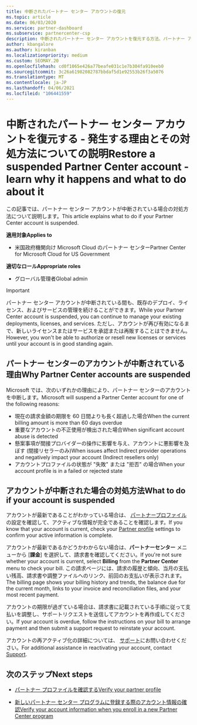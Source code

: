 ```yaml
---
title: 中断されたパートナー センター アカウントの復元
ms.topic: article
ms.date: 06/03/2020
ms.service: partner-dashboard
ms.subservice: partnercenter-csp
description: 中断されたパートナー センター アカウントを復元する方法、パートナー アカウントが中断される理由、および中断されたアカウントを使用する方法について説明します。
author: kbangalore
ms.author: kiranban
ms.localizationpriority: medium
ms.custom: SEOMAY.20
ms.openlocfilehash: cd0f1065e426a77beafe031c1e7b304fa910eeb0
ms.sourcegitcommit: 3c26a61982082787bbdaf5d1e92553b26f3a5076
ms.translationtype: MT
ms.contentlocale: ja-JP
ms.lasthandoff: 04/06/2021
ms.locfileid: "106441559"
---
```

# <a name="restore-a-suspended-partner-center-account---learn-why-it-happens-and-what-to-do-about-it"></a><span data-ttu-id="b7df6-103">中断されたパートナー センター アカウントを復元する - 発生する理由とその対処方法についての説明</span><span class="sxs-lookup"><span data-stu-id="b7df6-103">Restore a suspended Partner Center account - learn why it happens and what to do about it</span></span>

<span data-ttu-id="b7df6-104">この記事では、パートナー センター アカウントが中断されている場合の対処方法について説明します。</span><span class="sxs-lookup"><span data-stu-id="b7df6-104">This article explains what to do if your Partner Center account is suspended.</span></span>

<span data-ttu-id="b7df6-105">**適用対象**</span><span class="sxs-lookup"><span data-stu-id="b7df6-105">**Applies to**</span></span>

- <span data-ttu-id="b7df6-106">米国政府機関向け Microsoft Cloud のパートナー センター</span><span class="sxs-lookup"><span data-stu-id="b7df6-106">Partner Center for Microsoft Cloud for US Government</span></span>

<span data-ttu-id="b7df6-107">**適切なロール**</span><span class="sxs-lookup"><span data-stu-id="b7df6-107">**Appropriate roles**</span></span>

- <span data-ttu-id="b7df6-108">グローバル管理者</span><span class="sxs-lookup"><span data-stu-id="b7df6-108">Global admin</span></span>


> [!IMPORTANT]  
> <span data-ttu-id="b7df6-109">パートナー センター アカウントが中断されている間も、既存のデプロイ、ライセンス、およびサービスの管理を続けることができます。</span><span class="sxs-lookup"><span data-stu-id="b7df6-109">While your Partner Center account is suspended, you can continue to manage your existing deployments, licenses, and services.</span></span> <span data-ttu-id="b7df6-110">ただし、アカウントが再び有効になるまで、新しいライセンスまたはサービスを承認または再販することはできません。</span><span class="sxs-lookup"><span data-stu-id="b7df6-110">However, you won't be able to authorize or resell new licenses or services until your account is in good standing again.</span></span>

## <a name="why-partner-center-accounts-are-suspended"></a><span data-ttu-id="b7df6-111">パートナー センターのアカウントが中断されている理由</span><span class="sxs-lookup"><span data-stu-id="b7df6-111">Why Partner Center accounts are suspended</span></span>

<span data-ttu-id="b7df6-112">Microsoft では、次のいずれかの理由により、パートナー センターのアカウントを中断します。</span><span class="sxs-lookup"><span data-stu-id="b7df6-112">Microsoft will suspend a Partner Center account for one of the following reasons:</span></span>

- <span data-ttu-id="b7df6-113">現在の請求金額の期限を 60 日間よりも長く超過した場合</span><span class="sxs-lookup"><span data-stu-id="b7df6-113">When the current billing amount is more than 60 days overdue</span></span>
- <span data-ttu-id="b7df6-114">重要なアカウントの不正使用が検出された場合</span><span class="sxs-lookup"><span data-stu-id="b7df6-114">When significant account abuse is detected</span></span>
- <span data-ttu-id="b7df6-115">懸案事項が間接プロバイダーの操作に影響を与え、アカウントに悪影響を及ぼす (間接リセラーのみ)</span><span class="sxs-lookup"><span data-stu-id="b7df6-115">When issues affect Indirect provider operations and negatively impact your account (Indirect resellers only)</span></span>
- <span data-ttu-id="b7df6-116">アカウントプロファイルの状態が "失敗" または "拒否" の場合</span><span class="sxs-lookup"><span data-stu-id="b7df6-116">When your account profile is in a failed or rejected state</span></span>

## <a name="what-to-do-if-your-account-is-suspended"></a><span data-ttu-id="b7df6-117">アカウントが中断された場合の対処方法</span><span class="sxs-lookup"><span data-stu-id="b7df6-117">What to do if your account is suspended</span></span>

<span data-ttu-id="b7df6-118">アカウントが最新であることがわかっている場合は、 [パートナープロファイル](https://partner.microsoft.com/pcv/accountsettings/partnerprofile) の設定を確認して、アクティブな情報が完全であることを確認します。</span><span class="sxs-lookup"><span data-stu-id="b7df6-118">If you know that your account is current, check your [Partner profile](https://partner.microsoft.com/pcv/accountsettings/partnerprofile) settings to confirm your active information is complete.</span></span> 

<span data-ttu-id="b7df6-119">アカウントが最新であるかどうかわからない場合は、**パートナーセンター** メニューから [**課金**] を選択して、請求書を確認してください。</span><span class="sxs-lookup"><span data-stu-id="b7df6-119">If you're not sure whether your account is current, select **Billing** from the **Partner Center** menu to check your bill.</span></span> <span data-ttu-id="b7df6-120">この請求ページには、請求の履歴と傾向、当月の支払い残高、請求書や調整ファイルへのリンク、前回のお支払いが表示されます。</span><span class="sxs-lookup"><span data-stu-id="b7df6-120">The billing page shows your billing history and trends, the balance due for the current month, links to your invoice and reconciliation files, and your most recent payment.</span></span>

<span data-ttu-id="b7df6-121">アカウントの期限が過ぎている場合は、請求書に記載されている手順に従って支払いを調整し、サポートリクエストを送信してアカウントを再作成してください。</span><span class="sxs-lookup"><span data-stu-id="b7df6-121">If your account is overdue, follow the instructions on your bill to arrange payment and then submit a support request to reinstate your account.</span></span> 

<span data-ttu-id="b7df6-122">アカウントの再アクティブ化の詳細については、 [サポート](https://partner.microsoft.com/dashboard/support/csp/servicerequests/create)にお問い合わせください。</span><span class="sxs-lookup"><span data-stu-id="b7df6-122">For additional assistance in reactivating your account, contact [Support](https://partner.microsoft.com/dashboard/support/csp/servicerequests/create).</span></span>

## <a name="next-steps"></a><span data-ttu-id="b7df6-123">次のステップ</span><span class="sxs-lookup"><span data-stu-id="b7df6-123">Next steps</span></span>

- [<span data-ttu-id="b7df6-124">パートナー プロファイルを確認する</span><span class="sxs-lookup"><span data-stu-id="b7df6-124">Verify your partner profile</span></span>](update-your-partner-profile.md)

- [<span data-ttu-id="b7df6-125">新しいパートナー センター プログラムに登録する際のアカウント情報の確認</span><span class="sxs-lookup"><span data-stu-id="b7df6-125">Verify your account information when you enroll in a new Partner Center program</span></span>](verification-responses.md)
